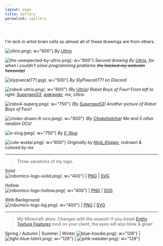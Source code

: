 ```yaml
---
layout: page
title: Gallery
permalink: /gallery
---
```


<br>

I'm lack in artist brain cells so almost all of these drawings are from others.

![ultrio.png](https://static.robomico.cn/fanart/ultrio.png){: w="600"}
_By [Ultrio][ultrio]_

![the-unexpected-by-ultrio.png](https://static.robomico.cn/fanart/the-unexpected-by-ultrio.png){: w="800"}
_Second drawing By [Ultrio][ultrio], for when i couldn't solve programming problems ~~(he hacked my webcam heeeeelp)~~_

![slypixecat771.jpg](https://static.robomico.cn/fanart/slypixecat771.jpg){: w="500"}
_By SlyPixecat771 on Discord_

![robo4-ultrio.png](https://static.robomico.cn/fanart/robo4-ultrio.png){: w="600"}
_(By [Ultrio][ultrio]) Robot Boys of Four! From left to right: [Supergee53][supergee], [wakiwakr](https://twitter.com/wakiwakr), me, Ultrio_

![robo4-superg.png](https://static.robomico.cn/fanart/robo4-superg.png){: w="750"}
_(By [Supergee53][supergee]) Another picture of Robot Boys of Four!_

![choko-draws-6-ocs.jpeg](https://static.robomico.cn/fanart/choko-draws-6-ocs.jpeg){: w="800"}
_(By [Chokohotcha](https://twitter.com/Chokohotcha)) Me and 5 other random OCs!_

![e-slug.jpeg](https://static.robomico.cn/fanart/e-slug.jpeg){: w="750"}
_By [E-Slug][e-slug]_

![cute-avatar.png](https://static.robomico.cn/fanart/cute-avatar.png){: w="600"}
_Originally by [Nick_Kloppy][nick_kloppy], redrawn & colored by me_

---

> Three variations of my logo.

Solid <br> ![robomico-logo-solid.png](https://static.robomico.cn/brand/robomico-logo-solid.png){: w="400"} | [PNG](https://static.robomico.cn/brand/robomico-logo-solid.png) | [SVG](https://static.robomico.cn/brand/robomico-logo-solid.svg)

Hollow <br> ![robomico-logo-hollow.png](https://static.robomico.cn/brand/robomico-logo-hollow.png){: w="400"} | [PNG](https://static.robomico.cn/brand/robomico-logo-hollow.png) | [SVG](https://static.robomico.cn/brand/robomico-logo-hollow.svg)

With Background <br> ![robomico-logo-bg.png](https://static.robomico.cn/brand/robomico-logo-bg.png){: w="400"} | [PNG](https://static.robomico.cn/brand/robomico-logo-bg.png) | [SVG](https://static.robomico.cn/brand/robomico-logo-bg.svg)

---

> My Minecraft skins. Changes with the season! If you install [Entity Texture Features](https://modrinth.com/mod/entitytexturefeatures) mod on your client, the eyes will also blink & glow!

Spring / Autumn | Summer | Winter
![blue-hoodie.png](https://static.robomico.cn/mc-skins/blue-hoodie.png){: w="128"} | ![light-blue-tshirt.png](https://static.robomico.cn/mc-skins/light-blue-tshirt.png){: w="128"} | ![pink-sweater.png](https://static.robomico.cn/mc-skins/pink-sweater.png){: w="128"}

[supergee]: https://twitter.com/Super_Gee53
[ultrio]: https://ultriog.github.io/ultrio-base-website/
[e-slug]: https://twitter.com/ThaE_Slug
[nick_kloppy]: https://twitter.com/Nick_Kloppy
